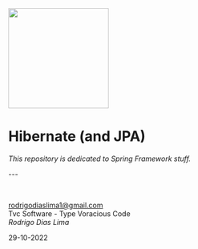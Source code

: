 

<img src="https://encrypted-tbn0.gstatic.com/images?q=tbn:ANd9GcRz8fr0JIhnjUErpWmc4avPQwjCwzOxMWlcYrbAs4h1ecVi0iQdSO-KeYRCeFwI60H5yBQ&usqp=CAU" width="200">
<h1>Hibernate (and JPA)</h1>

<p><em>
  This repository is dedicated to Spring Framework stuff.
</em></p>
<p>---</p>
<br>

rodrigodiaslima1@gmail.com<br>
Tvc Software - Type Voracious Code<br>
<em>Rodrigo Dias Lima</em><br>

29-10-2022
